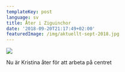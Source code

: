 ```yaml
---
templateKey: post
language: sv
title: Åter i Ziguinchor
date: '2018-09-20T21:17:49+02:00'
featuredImage: /img/aktuellt-sept-2018.jpg
---
```

![](/img/aktuellt-sept-2018.jpg)

Nu är Kristina åter för att arbeta på centret
